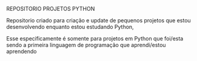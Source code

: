REPOSITORIO PROJETOS PYTHON

Repositorio criado para criação e update de pequenos projetos que estou desenvolvendo enquanto estou estudando Python,

Esse especificamente é somente para projetos em Python que foi/esta sendo a primeira linguagem de programação que aprendi/estou aprendendo
